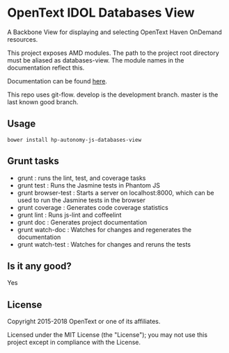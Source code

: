 # OpenText IDOL Databases View

A Backbone View for displaying and selecting OpenText Haven OnDemand resources.

This project exposes AMD modules. The path to the project root directory must be aliased as databases-view. The module names
in the documentation reflect this.

Documentation can be found [here](http://opentext-idol.github.io/js-databases-view).

This repo uses git-flow. develop is the development branch. master is the last known good branch.

## Usage
    bower install hp-autonomy-js-databases-view
    
## Grunt tasks
* grunt : runs the lint, test, and coverage tasks
* grunt test : Runs the Jasmine tests in Phantom JS
* grunt browser-test : Starts a server on localhost:8000, which can be used to run the Jasmine tests in the browser
* grunt coverage : Generates code coverage statistics
* grunt lint : Runs js-lint and coffeelint
* grunt doc : Generates project documentation
* grunt watch-doc : Watches for changes and regenerates the documentation
* grunt watch-test : Watches for changes and reruns the tests
    
## Is it any good?
Yes

## License

Copyright 2015-2018 OpenText or one of its affiliates.

Licensed under the MIT License (the "License"); you may not use this project except in compliance with the License.
